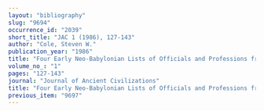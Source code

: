 ```yaml
---
layout: "bibliography"
slug: "9694"
occurrence_id: "2039"
short_title: "JAC 1 (1986), 127-143"
author: "Cole, Steven W."
publication_year: "1986"
title: "Four Early Neo-Babylonian Lists of Officials and Professions from Nippur"
volume_no_: "1"
pages: "127-143"
journal: "Journal of Ancient Civilizations"
title: "Four Early Neo-Babylonian Lists of Officials and Professions from Nippur"
previous_item: "9697"
---
```

